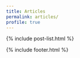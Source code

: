```yaml
---
title: Articles
permalink: articles/
profile: true
---
```


{% include post-list.html %}

{% include footer.html %}
